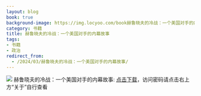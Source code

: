 ```yaml
---
layout: blog
book: true
background-image: https://img.locyoo.com/book赫鲁晓夫的冷战：一个美国对手的内幕故事.jpg
category: 书籍
title: 赫鲁晓夫的冷战：一个美国对手的内幕故事
tags:
- 书籍
- 政治
redirect_from:
  - /2024/03/赫鲁晓夫的冷战：一个美国对手的内幕故事/
---
```

![](https://img.locyoo.com/book赫鲁晓夫的冷战：一个美国对手的内幕故事.jpg)
赫鲁晓夫的冷战：一个美国对手的内幕故事: <a name = "ref1" href="https://url18.ctfile.com/f/50983618-1319973367-1f4b1e?p=3619">点击下载</a>，访问密码请点击右上方“关于”自行查看